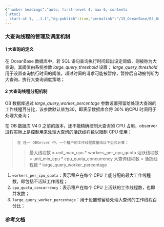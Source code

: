 ```yaml
---
{"number headings":"auto, first-level 4, max 6, contents
{ #toc}
, start-at 1, _.1.1","dg-publish":true,"permalink":"/15_OceanBase/05_OceanBase 性能调优/大查询线程的管理及调度机制/","dgPassFrontmatter":true}
---
```



### 大查询线程的管理及调度机制

#### 1 大查询的定义

在 OceanBase 数据库中，若 SQL 语句查询执行时间超出设定阈值，则被称为大查询，其阈值由系统参数 *large_query_threshold* 设置；
*large_query_threshold* 用于设置查询执行时间的阈值。超过时间的请求可能被暂停，暂停后自动被判断为大查询，执行大查询调度策略；

 
#### 2 大查询线程分配机制
OB 数据库通过 *large_query_worker_percentage* 参数设置预留给处理大查询的工作线程百分比，该参数默认值为30，即表示数据库会将 30% 的CPU 时间用于处理大查询；
 
在 OB 数据库 V4.0 之前的版本，还不能精确控制大查询的 CPU 占用，observer 进程实际上是控制用来处理大查询的活跃线程数以限制 CPU 使用；


 >`在 任一 OBServer 中，一个租户的工作线程数量由以下公式计算`：
 >>最大线程数 = unit_max_cpu \* workers_per_cpu_quota
 >>活跃线程数 = unit_min_cpu \* cpu_quota_concurrency
 >>大查询线程数 = 活跃线程数 \* large_query_worker_percentage
 
 1. `workers_per_cpu_quota`：表示租户在每个 CPU 上能分配的最大工作线程数，即包括不活跃工作线程；
 2. `cpu_quota_concurrency`：表示租户在每个 CPU 上活跃的工作线程数，也即并发数；
 3. `large_query_worker_percentage`：用于设置预留给处理大查询的工作线程百分比；


### 参考文档



